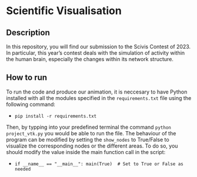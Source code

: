 # Scientific Visualisation

## Description
In this repository, you will find our submission to the Scivis Contest of 2023. In particular, this year’s contest deals with the simulation of activity within the human brain, especially the changes within its network structure.

## How to run
To run the code and produce our animation, it is neccesary to have Python installed with all the modules specified in the `requirements.txt` file using the following command:
- `pip install -r requirements.txt`

Then, by typping into your predefined terminal the command `python project_vtk.py` you would be able to run the file. The behaviour of the program can be modified by setting the `show_nodes` to True/False to visualize the corresponding nodes or the different areas. To do so, you should modify the value inside the main function call in the script:
- `if __name__ == "__main__":
    main(True)  # Set to True or False as needed`

  
